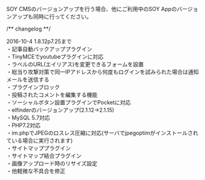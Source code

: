 SOY CMSのバージョンアップを行う場合、他にご利用中のSOY Appのバージョンアップも同時に行ってください。  

/** changelog **/    

2016-10-4 1.8.12p7.25まで  
・記事自動バックアッププラグイン  
・TinyMCEでyoutubeプラグインに対応  
・ラベルのURL(エイリアス)を変更できるフォームを設置  
・総当り攻撃対策で同一IPアドレスから何度もログインを試みられた場合は通知メールを送信する  
・プラグインブロック  
・投稿されたコメントを編集する機能  
・ソーシャルボタン設置プラグインでPocketに対応  
・elfinderのバージョンアップ(2.1.12→2.1.15)  
・MySQL 5.7対応  
・PHP7.2対応  
・im.phpでJPEGのロスレス圧縮に対応(サーバでjpegoptimがインストールされている場合に実行されます)  
・サイトマッププラグイン  
・サイトマップ結合プラグイン  
・画像アップロード時のリサイズ設定  
・他軽微な不具合を修正
